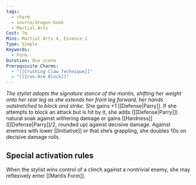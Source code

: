 ```yaml
---
tags:
  - charm
  - source/dragon-book
  - Martial-Arts
Cost: 7m
Mins: Martial Arts 4, Essence 1
Type: Simple
Keywords:
  - Form
Duration: One scene
Prerequisite Charms:
  - "[[Crushing Claw Technique]]"
  - "[[Iron-Arm Block]]"
---
```

*The stylist adopts the signature stance of the mantis, shifting her weight onto her rear leg as she extends her front leg forward, her hands outstretched to block and strike.*
She gains +1 [[Defense|Parry]]. If she attempts to block an attack but is hit by it, she adds ([[Defense|Parry]]) natural soak against withering damage or gains [[Hardness]] ([[Defense|Parry]]/2, rounded up) against decisive damage. Against enemies with lower [[Initiative]] or that she’s grappling, she doubles 10s on decisive damage rolls. 
## Special activation rules
When the stylist wins control of a clinch against a nontrivial enemy, she may reflexively enter [[Mantis Form]].